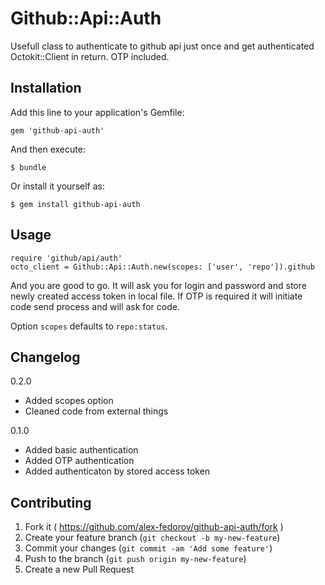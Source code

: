 # Github::Api::Auth

Usefull class to authenticate to github api just once and get authenticated Octokit::Client in return. OTP included.

## Installation

Add this line to your application's Gemfile:

    gem 'github-api-auth'

And then execute:

    $ bundle

Or install it yourself as:

    $ gem install github-api-auth

## Usage

    require 'github/api/auth'
    octo_client = Github::Api::Auth.new(scopes: ['user', 'repo']).github

And you are good to go. It will ask you for login and password and store newly created access token in local file. If OTP is required it will initiate code send process and will ask for code.

Option `scopes` defaults to `repo:status`.

## Changelog

0.2.0

- Added scopes option
- Cleaned code from external things

0.1.0

- Added basic authentication
- Added OTP authentication
- Added authenticaton by stored access token

## Contributing

1. Fork it ( https://github.com/alex-fedorov/github-api-auth/fork )
2. Create your feature branch (`git checkout -b my-new-feature`)
3. Commit your changes (`git commit -am 'Add some feature'`)
4. Push to the branch (`git push origin my-new-feature`)
5. Create a new Pull Request
